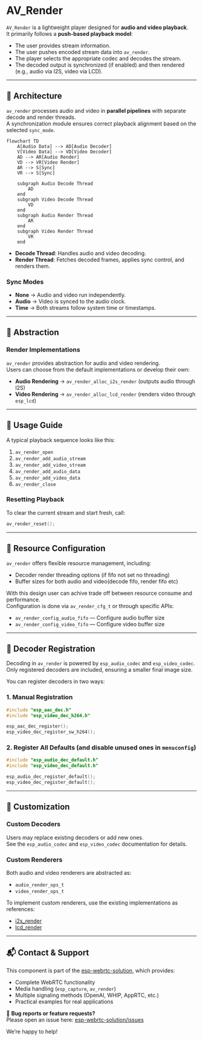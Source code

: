 # AV_Render

`AV_Render` is a lightweight player designed for **audio and video playback**.  
It primarily follows a **push-based playback model**:  

- The user provides stream information.  
- The user pushes encoded stream data into `av_render`.  
- The player selects the appropriate codec and decodes the stream.  
- The decoded output is synchronized (if enabled) and then rendered (e.g., audio via I2S, video via LCD).  

---

## 🔹 Architecture

`av_render` processes audio and video in **parallel pipelines** with separate decode and render threads.  
A synchronization module ensures correct playback alignment based on the selected `sync_mode`.  

```mermaid
flowchart TD
    A[Audio Data] --> AD[Audio Decoder]
    V[Video Data] --> VD[Video Decoder]
    AD --> AR[Audio Render]
    VD --> VR[Video Render]
    AR --> S[Sync]
    VR --> S[Sync]
    
    subgraph Audio Decode Thread
        AD
    end
    subgraph Video Decode Thread
        VD
    end
    subgraph Audio Render Thread
        AR
    end
    subgraph Video Render Thread
        VR
    end
```
- **Decode Thread**: Handles audio and video decoding.  
- **Render Thread**: Fetches decoded frames, applies sync control, and renders them.  

### Sync Modes
- **None** → Audio and video run independently.  
- **Audio** → Video is synced to the audio clock.  
- **Time** → Both streams follow system time or timestamps.  

---

## 🔹 Abstraction

### Render Implementations

`av_render` provides abstraction for audio and video rendering.  
Users can choose from the default implementations or develop their own:

- **Audio Rendering** → `av_render_alloc_i2s_render` (outputs audio through I2S)  
- **Video Rendering** → `av_render_alloc_lcd_render` (renders video through `esp_lcd`)  

---

## 🔹 Usage Guide

A typical playback sequence looks like this:

1. `av_render_open`  
2. `av_render_add_audio_stream`  
3. `av_render_add_video_stream`  
4. `av_render_add_audio_data`  
5. `av_render_add_video_data`  
6. `av_render_close`  

### Resetting Playback
To clear the current stream and start fresh, call:  
```c
av_render_reset();
```

---

## 🔹 Resource Configuration

`av_render` offers flexible resource management, including:  
- Decoder render threading options (if fifo not set no threading)  
- Buffer sizes for both audio and video(decode fifo, render fifo etc)  

With this design user can achive trade off between resource consume and performance.  
Configuration is done via `av_render_cfg_t` or through specific APIs:

- `av_render_config_audio_fifo` — Configure audio buffer size  
- `av_render_config_video_fifo` — Configure video buffer size  

---

## 🔹 Decoder Registration

Decoding in `av_render` is powered by `esp_audio_codec` and `esp_video_codec`.  
Only registered decoders are included, ensuring a smaller final image size.  

You can register decoders in two ways:

### 1. Manual Registration
```c
#include "esp_aac_dec.h"
#include "esp_video_dec_h264.h"

esp_aac_dec_register();
esp_video_dec_register_sw_h264();
```

### 2. Register All Defaults (and disable unused ones in `menuconfig`)
```c
#include "esp_audio_dec_default.h"
#include "esp_video_dec_default.h"

esp_audio_dec_register_default();
esp_video_dec_register_default();
```

---

## 🔹 Customization

### Custom Decoders
Users may replace existing decoders or add new ones.  
See the `esp_audio_codec` and `esp_video_codec` documentation for details.

### Custom Renderers
Both audio and video renderers are abstracted as:  
- `audio_render_ops_t`  
- `video_render_ops_t`  

To implement custom renderers, use the existing implementations as references:  
- [i2s_render](render_impl/i2s_render.c)  
- [lcd_render](render_impl/lcd_render.c)  

---

## 📬 Contact & Support

This component is part of the [esp-webrtc-solution](https://github.com/espressif/esp-webrtc-solution), which provides:  
- Complete WebRTC functionality  
- Media handling (`esp_capture`, `av_render`)  
- Multiple signaling methods (OpenAI, WHIP, AppRTC, etc.)  
- Practical examples for real applications  

🔧 **Bug reports or feature requests?**  
Please open an issue here: [esp-webrtc-solution/issues](https://github.com/espressif/esp-webrtc-solution/issues)  

We’re happy to help!  

